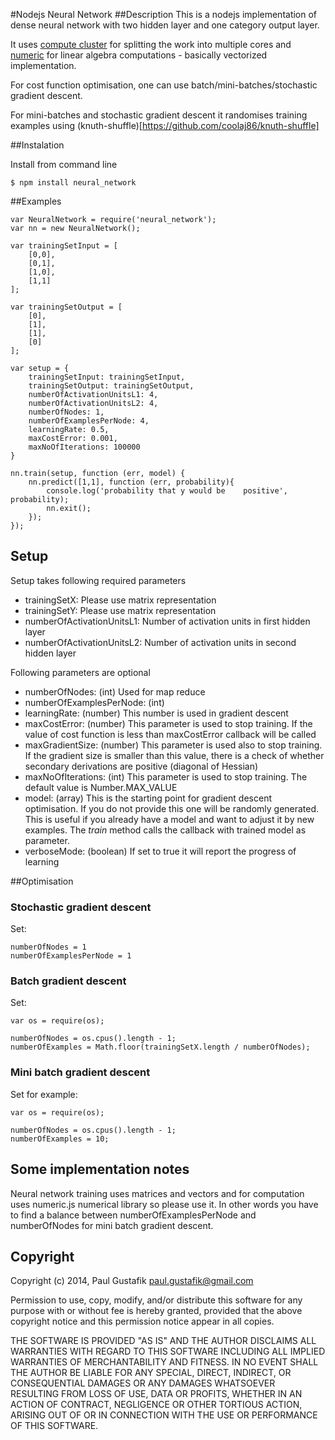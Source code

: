 #Nodejs Neural Network
##Description
This is a nodejs implementation of dense neural network with two hidden layer and one category output layer.

It uses [compute cluster](https://github.com/lloyd/node-compute-cluster) for splitting the work into multiple cores and [numeric](http://www.numericjs.com/documentation.html) for linear algebra computations - basically vectorized implementation.

For cost function optimisation, one can use batch/mini-batches/stochastic gradient descent.

For mini-batches and stochastic gradient descent it randomises training examples using (knuth-shuffle)[https://github.com/coolaj86/knuth-shuffle]

##Instalation

Install from command line

`$ npm install neural_network`

##Examples

	var NeuralNetwork = require('neural_network');
	var nn = new NeuralNetwork();
	
	var trainingSetInput = [
	    [0,0],
	    [0,1],
	    [1,0],
	    [1,1]
	];
	
	var trainingSetOutput = [
	    [0],
	    [1],
    	[1],
	    [0]
	];
	
	var setup = {
	    trainingSetInput: trainingSetInput,
	    trainingSetOutput: trainingSetOutput,
	    numberOfActivationUnitsL1: 4,
	    numberOfActivationUnitsL2: 4,
	    numberOfNodes: 1,
	    numberOfExamplesPerNode: 4,
	    learningRate: 0.5,
	    maxCostError: 0.001,
	    maxNoOfIterations: 100000
	}
	
	nn.train(setup, function (err, model) {
	    nn.predict([1,1], function (err, probability){
	        console.log('probability that y would be 	positive', probability);
	        nn.exit();
	    });
	});

## Setup

Setup takes following required parameters

* trainingSetX: Please use matrix representation
* trainingSetY: Please use matrix representation
* numberOfActivationUnitsL1: Number of activation units in first hidden layer
* numberOfActivationUnitsL2: Number of activation units in second hidden layer

Following parameters are optional

* numberOfNodes: (int) Used for map reduce
* numberOfExamplesPerNode: (int)
* learningRate: (number) This number is used in gradient descent
* maxCostError: (number) This parameter is used to stop training. If the value of cost function is less than maxCostError callback will be called
* maxGradientSize: (number) This parameter is used also to stop training. If the gradient size is smaller than this value, there is a check of whether secondary derivations are positive (diagonal of Hessian)
* maxNoOfIterations: (int) This parameter is used to stop training. The default value is Number.MAX_VALUE
* model: (array) This is the starting point for gradient descent optimisation. If you do not provide this one will be randomly generated. This is useful if you already have a model and want to adjust it by new examples. The *train* method calls the callback with trained model as parameter.
* verboseMode: (boolean) If set to true it will report the progress of learning



##Optimisation

### Stochastic gradient descent
Set:
	
	numberOfNodes = 1
	numberOfExamplesPerNode = 1
	
### Batch gradient descent

Set:

	var os = require(os);
	
	numberOfNodes = os.cpus().length - 1;
	numberOfExamples = Math.floor(trainingSetX.length / numberOfNodes);
	
### Mini batch gradient descent

Set for example:

	var os = require(os);
	
	numberOfNodes = os.cpus().length - 1;
	numberOfExamples = 10;


## Some implementation notes

Neural network training uses matrices and vectors and for computation uses numeric.js numerical library so please use it. In other words you have to find a balance between numberOfExamplesPerNode and numberOfNodes for mini batch gradient descent.

## Copyright

Copyright (c) 2014, Paul Gustafik paul.gustafik@gmail.com

Permission to use, copy, modify, and/or distribute this software for any purpose with or without fee is hereby granted, provided that the above copyright notice and this permission notice appear in all copies.

THE SOFTWARE IS PROVIDED "AS IS" AND THE AUTHOR DISCLAIMS ALL WARRANTIES WITH REGARD TO THIS SOFTWARE INCLUDING ALL IMPLIED WARRANTIES OF MERCHANTABILITY AND FITNESS. IN NO EVENT SHALL THE AUTHOR BE LIABLE FOR ANY SPECIAL, DIRECT, INDIRECT, OR CONSEQUENTIAL DAMAGES OR ANY DAMAGES WHATSOEVER RESULTING FROM LOSS OF USE, DATA OR PROFITS, WHETHER IN AN ACTION OF CONTRACT, NEGLIGENCE OR OTHER TORTIOUS ACTION, ARISING OUT OF OR IN CONNECTION WITH THE USE OR PERFORMANCE OF THIS SOFTWARE.

